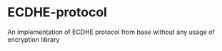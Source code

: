 # ECDHE-protocol
An implementation of ECDHE protocol from base without any  usage of encryption library
